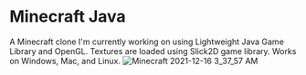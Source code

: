 # Minecraft Java
A Minecraft clone I'm currently working on using Lightweight Java Game Library and OpenGL. Textures are loaded using Slick2D game library. Works on Windows, Mac, and Linux.
![Minecraft 2021-12-16 3_37_57 AM](https://user-images.githubusercontent.com/76540854/146336905-d6242c97-d534-48de-8be3-da5bdcd37320.png)
